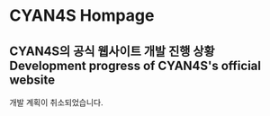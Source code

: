 CYAN4S Hompage
=

CYAN4S의 공식 웹사이트 개발 진행 상황<br>
Development progress of CYAN4S's official website
-

개발 계획이 취소되었습니다.